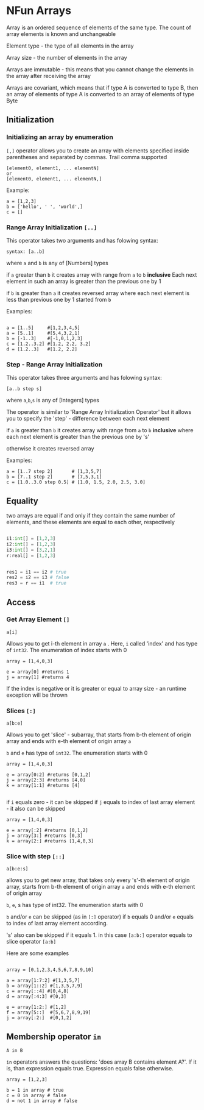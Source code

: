 
# NFun Arrays

Array is an ordered sequence of elements of the same type. The count of array elements is known and unchangeable

Element type - the type of all elements in the array

Array size - the number of elements in the array

Arrays are immutable - this means that you cannot change the elements in the array after receiving the array

Arrays are covariant, which means that if type A is converted to type B, then an array of elements of type A is converted to an array of elements of type Byte

## Initialization

### Initializing an array by enumeration  

`[,]`  operator allows you to create an array with elements specified inside parentheses and separated by commas. Trail comma supported 

```
[element0, element1, ... elementN]
or
[element0, element1, ... elementN,]
```
Example:
```
a = [1,2,3]
b = ['hello', ' ', 'world',]
c = []
```

### Range Array Initialization  `[..]`

This operator takes two arguments and has folowing syntax:
```
syntax: [a..b] 
```
where `a` and `b` is any of [Numbers] types

if `a` greater than `b` it creates array with range from `a` to `b` **inclusive** 
Each next element in such an array is greater than the previous one by 1

if `b` is greater than `a` it creates reversed array where each next element is less than previous one by 1 started from `b`

Examples:
```

a = [1..5]     #[1,2,3,4,5]
a = [5..1]     #[5,4,3,2,1]
b = [-1..3]    #[-1,0,1,2,3]
c = [1.2..3.2] #[1.2, 2.2, 3.2]
d = [1.2..3]   #[1.2, 2.2] 
```

### Step - Range Array Initialization   

This operator takes three arguments and has folowing syntax:
```
[a..b step s] 
```
where `a`,`b`,`s` is any of [Integers] types

The operator is similar to 'Range Array Initialization Operator' but it allows you to specify the 'step' - difference between each next element

if `a` is greater than `b` it creates array with range from `a` to `b` **inclusive** where each next element is greater than the previous one by 's'

otherwise it creates reversed array 

Examples:
```
a = [1..7 step 2]       # [1,3,5,7]
b = [7..1 step 2]       # [7,5,3,1]
c = [1.0..3.0 step 0.5] # [1.0, 1.5, 2.0, 2.5, 3.0]
```

## Equality

two arrays are equal if and only if they contain the same number of elements, and these elements are equal to each other, respectively

```py

i1:int[] = [1,2,3]
i2:int[] = [1,2,3]
i3:int[] = [3,2,1]
r:real[] = [1,2,3]


res1 = i1 == i2 # true
res2 = i2 == i3 # false
res3 = r == i1  # true
```

## Access

### Get Array Element `[]`  

```
a[i]
```
Allows you to get i-th element in array `a` . 
Here, `i` called 'index' and has type of `int32`.
The enumeration of index starts with 0 

```
array = [1,4,0,3]

e = array[0] #returns 1
j = array[1] #returns 4

``` 

If the index is negative or it is greater or equal to array size - an runtime exception will be thrown 

### Slices  `[:]`   

```
a[b:e] 
```

Allows you to get 'slice' - subarray, that starts from b-th element of origin array and ends with e-th element of origin array `a`

`b` and `e` has type of `int32`. The enumeration starts with 0

```
array = [1,4,0,3]

e = array[0:2] #returns [0,1,2]
j = array[2:3] #returns [4,0]
k = array[1:1] #returns [4]


``` 

if `i` equals zero - it can be skipped
if `j` equals to index of last array element - it also can be skipped

```
array = [1,4,0,3]

e = array[:2] #returns [0,1,2]
j = array[3:] #returns [0,3]
k = array[2:] #returns [1,4,0,3]

``` 
### Slice with step `[::]` 

```
a[b:e:s]
```
allows you to get new array, that takes only every 's'-th element of origin array, starts from b-th element of origin array `a` and ends with e-th element of origin array

`b`, `e`, s has type of int32. The enumeration starts with 0

`b` and/or `e` can be skipped (as in `[:]` operator) if `b` equals 0 and/or `e` equals to index of last array element according.

's' also can be skipped if it equals 1. in this case `[a:b:]` operator equals to slice operator `[a:b]`


Here are some examples
```

array = [0,1,2,3,4,5,6,7,8,9,10]

a = array[1:7:2] #[1,3,5,7]
b = array[1::2] #[1,3,5,7,9]
c = array[::4] #[0,4,8]
d = array[:4:3] #[0,3]

e = array[1:2:] #[1,2]
f = array[5::]  #[5,6,7,8,9,19]
j = array[:2:]  #[0,1,2]
``` 

## Membership operator `in`
```
A in B
```
`in` operators answers the questions: 'does array B contains element A?'. 
If it is, than expression equals true. Expression equals false otherwise.

```
array = [1,2,3]

b = 1 in array # true
c = 0 in array # false
d = not 1 in array # false

```

